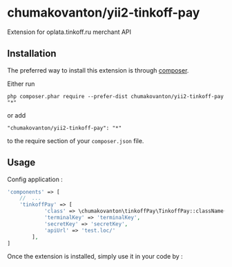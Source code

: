 chumakovanton/yii2-tinkoff-pay
==========================
Extension for oplata.tinkoff.ru merchant API

Installation
------------

The preferred way to install this extension is through [composer](http://getcomposer.org/download/).

Either run

```
php composer.phar require --prefer-dist chumakovanton/yii2-tinkoff-pay "*"
```

or add

```
"chumakovanton/yii2-tinkoff-pay": "*"
```

to the require section of your `composer.json` file.


Usage
-----

Config application :

```php
'components' => [
    //  ...
    'tinkoffPay' => [
            'class' => \chumakovanton\tinkoffPay\TinkoffPay::className(),
            'terminalKey' => 'terminalKey',
            'secretKey' => 'secretKey',
            'apiUrl' => 'test.loc/'
        ],
]

```

Once the extension is installed, simply use it in your code by  :

```php



```
